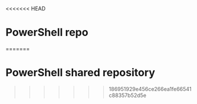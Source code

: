 <<<<<<< HEAD
# PowerShell repo
=======
# PowerShell shared repository
>>>>>>> 186951929e456ce266ea1fe66541c88357b52d5e
